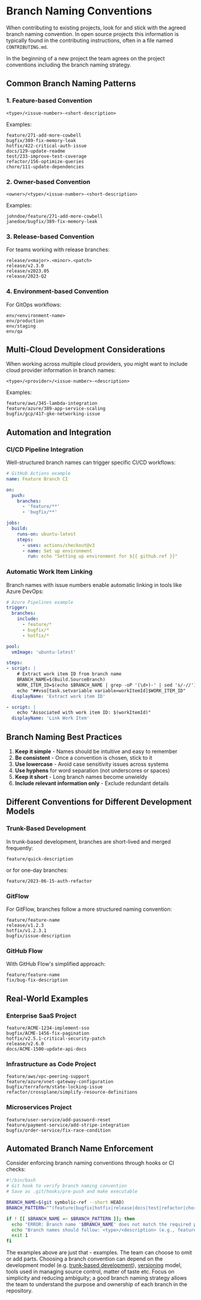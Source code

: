 # Branch Naming Conventions

When contributing to existing projects, look for and stick with the agreed branch naming convention. In open source projects this information is typically found in the contributing instructions, often in a file named `CONTRIBUTING.md`.

In the beginning of a new project the team agrees on the project conventions including the branch naming strategy.

## Common Branch Naming Patterns

### 1. Feature-based Convention

```plaintext
<type>/<issue-number>-<short-description>
```

Examples:
```
feature/271-add-more-cowbell
bugfix/389-fix-memory-leak
hotfix/422-critical-auth-issue
docs/129-update-readme
test/233-improve-test-coverage
refactor/156-optimize-queries
chore/111-update-dependencies
```

### 2. Owner-based Convention

```plaintext
<owner>/<type>/<issue-number>-<short-description>
```

Examples:
```
johndoe/feature/271-add-more-cowbell
janedoe/bugfix/389-fix-memory-leak
```

### 3. Release-based Convention

For teams working with release branches:

```plaintext
release/v<major>.<minor>.<patch>
release/v2.3.0
release/v2023.05
release/2023-Q2
```

### 4. Environment-based Convention

For GitOps workflows:

```plaintext
env/<environment-name>
env/production
env/staging
env/qa
```

## Multi-Cloud Development Considerations

When working across multiple cloud providers, you might want to include cloud provider information in branch names:

```plaintext
<type>/<provider>/<issue-number>-<description>
```

Examples:
```
feature/aws/345-lambda-integration
feature/azure/389-app-service-scaling
bugfix/gcp/417-gke-networking-issue
```

## Automation and Integration

### CI/CD Pipeline Integration

Well-structured branch names can trigger specific CI/CD workflows:

```yaml
# GitHub Actions example
name: Feature Branch CI

on:
  push:
    branches:
      - 'feature/**'
      - 'bugfix/**'

jobs:
  build:
    runs-on: ubuntu-latest
    steps:
      - uses: actions/checkout@v3
      - name: Set up environment
        run: echo "Setting up environment for ${{ github.ref }}"
```

### Automatic Work Item Linking

Branch names with issue numbers enable automatic linking in tools like Azure DevOps:

```yaml
# Azure Pipelines example
trigger:
  branches:
    include:
      - feature/*
      - bugfix/*
      - hotfix/*

pool:
  vmImage: 'ubuntu-latest'

steps:
- script: |
    # Extract work item ID from branch name
    BRANCH_NAME=$(Build.SourceBranch)
    WORK_ITEM_ID=$(echo $BRANCH_NAME | grep -oP '(\d+)-' | sed 's/-//')
    echo "##vso[task.setvariable variable=workItemId]$WORK_ITEM_ID"
  displayName: 'Extract work item ID'

- script: |
    echo "Associated with work item ID: $(workItemId)"
  displayName: 'Link Work Item'
```

## Branch Naming Best Practices

1. **Keep it simple** - Names should be intuitive and easy to remember
2. **Be consistent** - Once a convention is chosen, stick to it
3. **Use lowercase** - Avoid case sensitivity issues across systems
4. **Use hyphens** for word separation (not underscores or spaces)
5. **Keep it short** - Long branch names become unwieldy
6. **Include relevant information only** - Exclude redundant details

## Different Conventions for Different Development Models

### Trunk-Based Development

In trunk-based development, branches are short-lived and merged frequently:

```plaintext
feature/quick-description
```

or for one-day branches:

```plaintext
feature/2023-06-15-auth-refactor
```

### GitFlow

For GitFlow, branches follow a more structured naming convention:

```
feature/feature-name
release/v1.2.3
hotfix/v1.2.3.1
bugfix/issue-description
```

### GitHub Flow

With GitHub Flow's simplified approach:

```
feature/feature-name
fix/bug-fix-description
```

## Real-World Examples

### Enterprise SaaS Project

```
feature/ACME-1234-implement-sso
bugfix/ACME-1456-fix-pagination
hotfix/v2.5.1-critical-security-patch
release/v2.6.0
docs/ACME-1500-update-api-docs
```

### Infrastructure as Code Project

```
feature/aws/vpc-peering-support
feature/azure/vnet-gateway-configuration
bugfix/terraform/state-locking-issue
refactor/crossplane/simplify-resource-definitions
```

### Microservices Project

```
feature/user-service/add-password-reset
feature/payment-service/add-stripe-integration
bugfix/order-service/fix-race-condition
```

## Automated Branch Name Enforcement

Consider enforcing branch naming conventions through hooks or CI checks:

```bash
#!/bin/bash
# Git hook to verify branch naming convention
# Save as .git/hooks/pre-push and make executable

BRANCH_NAME=$(git symbolic-ref --short HEAD)
BRANCH_PATTERN="^(feature|bugfix|hotfix|release|docs|test|refactor|chore)\/[a-z0-9][a-z0-9-]*$"

if ! [[ $BRANCH_NAME =~ $BRANCH_PATTERN ]]; then
  echo "ERROR: Branch name '$BRANCH_NAME' does not match the required pattern."
  echo "Branch names should follow: <type>/<description> (e.g., feature/add-login)"
  exit 1
fi
```

The examples above are just that - examples. The team can choose to omit or add parts. Choosing a branch convention can depend on the development model (e.g. [trunk-based development](https://trunkbaseddevelopment.com/)), [versioning](https://microsoft.github.io/code-with-engineering-playbook/source-control/component-versioning/) model, tools used in managing source control, matter of taste etc. Focus on simplicity and reducing ambiguity; a good branch naming strategy allows the team to understand the purpose and ownership of each branch in the repository.
